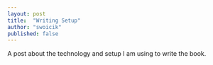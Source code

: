 ```yaml
---
layout: post
title:  "Writing Setup"
author: "swoicik"
published: false
---
```


A post about the technology and setup I am using to write the book. 